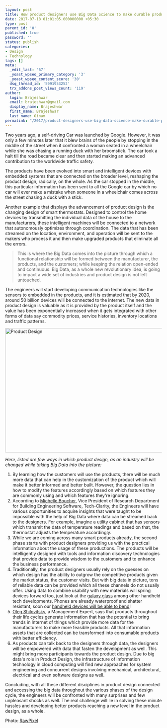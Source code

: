 ```yaml
---
layout: post
title: How product designers use Big Data Science to make durable products?
date: 2017-07-18 01:01:05.000000000 +05:30
type: post
parent_id: '0'
published: true
password: ''
status: publish
categories:
- Design
- Technology
tags: []
meta:
  _edit_last: '67'
  _yoast_wpseo_primary_category: '3'
  _yoast_wpseo_content_score: '30'
  dsq_thread_id: '5991953252'
  trx_addons_post_views_count: '119'
author:
  login: Brajeshwar
  email: brajeshwar@gmail.com
  display_name: Brajeshwar
  first_name: Brajeshwar
  last_name: Oinam
permalink: "/2017/product-designers-use-big-data-science-make-durable-products/"
---
```

<p>Two years ago, a self-driving Car was launched by Google. However, it was only a few minutes later that it blew brains of the people by stopping in the middle of the street when it confronted a woman seated in a wheelchair while she was chasing a running duck with her broomstick. The car took a halt till the road became clear and then started making an advanced contribution to the worldwide traffic safety.</p>
<p>The products have been evolved into smart and intelligent devices with embedded systems that are connected on the broader level, reshaping the product design, radically, on the whole. As the car stopped in the middle, this particular information has been sent to all the Google car by which no car will ever make a mistake when someone in a wheelchair comes across the street chasing a duck with a stick.</p>
<p>Another example that displays the advancement of product design is the changing design of smart thermostats. Designed to control the home devices by transmitting the individual data of the house to the manufacturers, these intelligent machines will be connected to a network that autonomously optimizes through coordination. The data that has been streamed on the location, environment, and operation will be sent to the makers who process it and then make upgraded products that eliminate all the errors.</p>
<p><!--more--></p>
<blockquote><p>This is where the Big Data comes into the picture through which a functional relationship will be formed between the manufacturer, the products, and the customers; while keeping the relation open-ended and continuous. Big Data, as a whole new revolutionary idea, is going to impact a wide set of industries and product design is not left untouched.</p></blockquote>
<p>The engineers will start developing communication technologies like the sensors to embedded in the products, and it is estimated that by 2020, around 50 billion devices will be connected to the internet. The new data in product design is valuable as it is provided by the product itself and the value has been exponentially increased when it gets integrated with other forms of data say commodity prices, service histories, inventory locations and traffic patterns.</p>
<p><img src="{{ site.baseurl }}/assets/2017/07/product-design-900x600.jpg" alt="Product Design" width="600" height="400" class="aligncenter size-large wp-image-6914" /></p>
<p><em>Here, listed are few ways in which product design, as an industry will be changed while taking Big Data into the picture:</em></p>
<ol>
<li>By learning how the customers will use the products, there will be much more data that can help in the customization of the product which will make it better informed and better built. However, the question lies in how to modify the features accordingly based on which features they are commonly using and which features they're ignoring.</li>
<li>According to <a href="http://tech-clarity.com/about/michelle-boucher">Michelle Boucher</a>, Vice President of Research Department for Building Engineering Software, Tech-Clarity, the Engineers will have various opportunities to acquire insights that were taught to be impossible with the help of Big Data where data can be streamed back to the designers. For example, imagine a utility cabinet that has sensors which transmit the data of temperature readings and based on that, the thermostat adjusts the temperature accordingly.</li>
<li>While we are coming across many smart products already, the second phase starts with product designers providing us with the practical information about the usage of these productions. The products will be intelligently designed with tools and information discovery technologies that provide data to provide wisdom to the customers and to enhance the business performance.</li>
<li>Traditionally, the product designers usually rely on the guesses on which design has the ability to outgrow the competitive products given the market status, the customer visits. But with big data in picture, tons of reliable data can be provided which all these channels do not usually offer. Using data to combine usability with new materials will spring devices forward too, just look at the <a href="https://www.bodyguardz.com/samsung/samsung-galaxy-s8-plus-screen-protectors-tempered-glass.html">galaxy glass</a> among other handheld tech developments. Phones are already waterproof and shatter resistant, soon our <a href="http://www.telegraph.co.uk/technology/2016/06/10/lenovo-shows-off-bendable-smartphones-as-firms-look-to-flexible/">handheld devices will be able to bend</a>!</li>
<li><a href="http://www.cioreview.com/contributors/oleg-shilovitsky/12760">Oleg Shilovitsky</a>, a Management Expert, says that products throughout their life cycles generate information that has the potential to bring trends in Internet of things which provide more data for the manufacturers to make more feasible products. All that information assets that are collected can be transformed into consumable products with better efficiency.</li>
<li>As products can talk back to the designers through data, the designers will be empowered with data that fasten the development as well. This might bring more participants towards the product design. Due to big data's role in Product Design, the infrastructure of information technology in cloud computing will find new approaches for system engineering and concurrent designs involving mechanical, architectural, electrical and even software designs as well.</li>
</ol>
<p>Concluding, with all these different disciplines in product design connected and accessing the big data throughout the various phases of the design cycle, the engineers will be confronted with many surprises and few unpleasant shocks as well. The real challenge will lie in solving these minute hassles and developing better products reaching a new level in the product design, as a whole.</p>
<p>Photo: <a href="https://unsplash.com/photos/AJCNM8JrzT8">RawPixel</a></p>
